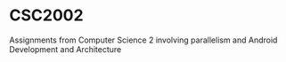# CSC2002
Assignments from Computer Science 2 involving parallelism and Android Development and Architecture
